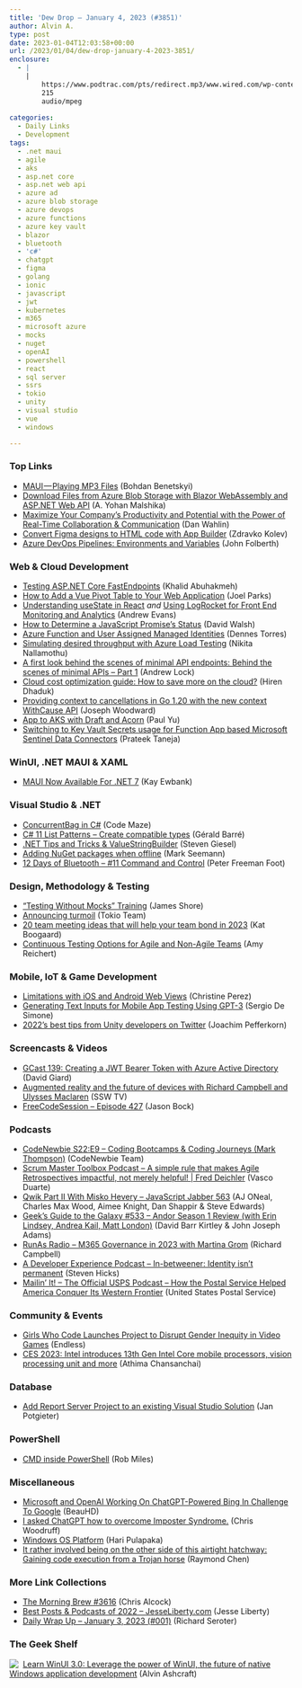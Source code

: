```yaml
---
title: 'Dew Drop – January 4, 2023 (#3851)'
author: Alvin A.
type: post
date: 2023-01-04T12:03:58+00:00
url: /2023/01/04/dew-drop-january-4-2023-3851/
enclosure:
  - |
    |
        https://www.podtrac.com/pts/redirect.mp3/www.wired.com/wp-content/uploads/2023/01/geeksguide533final.mp3
        215
        audio/mpeg
        
categories:
  - Daily Links
  - Development
tags:
  - .net maui
  - agile
  - aks
  - asp.net core
  - asp.net web api
  - azure ad
  - azure blob storage
  - azure devops
  - azure functions
  - azure key vault
  - blazor
  - bluetooth
  - 'c#'
  - chatgpt
  - figma
  - golang
  - ionic
  - javascript
  - jwt
  - kubernetes
  - m365
  - microsoft azure
  - mocks
  - nuget
  - openAI
  - powershell
  - react
  - sql server
  - ssrs
  - tokio
  - unity
  - visual studio
  - vue
  - windows

---
```

### <a name="top"></a>Top Links

  * <a href="https://benetskyybogdan.medium.com/maui-playing-mp3-files-b54a6f3eb06c?source=rss-d6cd855316de------2" target="_blank" rel="noopener">MAUI — Playing MP3 Files</a> (Bohdan Benetskyi)
  * <a href="https://www.syncfusion.com/blogs/post/download-files-from-azure-blob-storage-with-blazor-webassembly-and-asp-net-web-api.aspx?utm_source=alvinashcraft&utm_medium=email&utm_campaign=alvinashcraft_blog_edmjan23" target="_blank" rel="noopener">Download Files from Azure Blob Storage with Blazor WebAssembly and ASP.NET Web API</a> (A. Yohan Malshika)
  * <a href="https://blog.codewithdan.com/maximize-your-companys-productivity-and-potential-with-the-power-of-real-time-collaboration-communication/?utm_source=rss&utm_medium=rss&utm_campaign=maximize-your-companys-productivity-and-potential-with-the-power-of-real-time-collaboration-communication" target="_blank" rel="noopener">Maximize Your Company’s Productivity and Potential with the Power of Real-Time Collaboration & Communication</a> (Dan Wahlin)
  * <a href="https://www.infragistics.com/community/blogs/b/infragistics/posts/figma-to-html-code" target="_blank" rel="noopener">Convert Figma designs to HTML code with App Builder</a> (Zdravko Kolev)
  * <a href="https://techcommunity.microsoft.com/t5/healthcare-and-life-sciences/azure-devops-pipelines-environments-and-variables/ba-p/3707414" target="_blank" rel="noopener">Azure DevOps Pipelines: Environments and Variables</a> (John Folberth)



### <a name="web"></a>Web & Cloud Development

  * <a href="https://khalidabuhakmeh.com/testing-aspnet-core-fastendpoints" target="_blank" rel="noopener">Testing ASP.NET Core FastEndpoints</a> (Khalid Abuhakmeh)
  * <a href="https://www.grapecity.com/blogs/how-to-add-a-vue-pivot-table-to-your-web-application" target="_blank" rel="noopener">How to Add a Vue Pivot Table to Your Web Application</a> (Joel Parks)
  * <a href="https://www.rhythmandbinary.com/post/2023-01-03-understanding-usestate-in-react" target="_blank" rel="noopener">Understanding useState in React</a> _and_ <a href="https://www.rhythmandbinary.com/post/2023-01-03-using-logrocket-for-front-end-monitoring-and-analytics" target="_blank" rel="noopener">Using LogRocket for Front End Monitoring and Analytics</a> (Andrew Evans)
  * <a href="https://davidwalsh.name/get-promise-status" target="_blank" rel="noopener">How to Determine a JavaScript Promise’s Status</a> (David Walsh)
  * <a href="https://www.red-gate.com/simple-talk/cloud/azure/azure-function-and-user-assigned-managed-identities/" target="_blank" rel="noopener">Azure Function and User Assigned Managed Identities</a> (Dennes Torres)
  * <a href="https://techcommunity.microsoft.com/t5/apps-on-azure-blog/simulating-desired-throughput-with-azure-load-testing/ba-p/3707149" target="_blank" rel="noopener">Simulating desired throughput with Azure Load Testing</a> (Nikita Nallamothu)
  * <a href="https://andrewlock.net/behind-the-scenes-of-minimal-apis-1-a-first-look-behind-the-scenes-of-minimal-api-endpoints/" target="_blank" rel="noopener">A first look behind the scenes of minimal API endpoints: Behind the scenes of minimal APIs &#8211; Part 1</a> (Andrew Lock)
  * <a href="https://www.simform.com/blog/cloud-cost-optimization/" target="_blank" rel="noopener">Cloud cost optimization guide: How to save more on the cloud?</a> (Hiren Dhaduk)
  * <a href="https://josephwoodward.co.uk/2023/01/context-cancellation-cause-with-cancel-cause" target="_blank" rel="noopener">Providing context to cancellations in Go 1.20 with the new context WithCause API</a> (Joseph Woodward)
  * <a href="https://dev.to/azure/app-to-aks-with-draft-and-acorn-18jn" target="_blank" rel="noopener">App to AKS with Draft and Acorn</a> (Paul Yu)
  * <a href="https://techcommunity.microsoft.com/t5/microsoft-sentinel-blog/switching-to-key-vault-secrets-usage-for-function-app-based/ba-p/3707181" target="_blank" rel="noopener">Switching to Key Vault Secrets usage for Function App based Microsoft Sentinel Data Connectors</a> (Prateek Taneja)



### <a name="silverlight"></a>WinUI, .NET MAUI & XAML

  * <a href="http://www.i-programmer.info/news/89-net/15984-maui-now-available-for-net-7.html" target="_blank" rel="noopener">MAUI Now Available For .NET 7</a> (Kay Ewbank)



### <a name="dotnet"></a>Visual Studio & .NET

  * <a href="https://code-maze.com/csharp-concurrentbag/" target="_blank" rel="noopener">ConcurrentBag in C#</a> (Code Maze)
  * <a href="https://www.meziantou.net/csharp-11-list-patterns-create-compatible-types.htm" target="_blank" rel="noopener">C# 11 List Patterns &#8211; Create compatible types</a> (Gérald Barré)
  * <a href="https://steven-giesel.com/blogPost/66075e5c-c95a-44c4-8030-cd45d7855d1c" target="_blank" rel="noopener">.NET Tips and Tricks & ValueStringBuilder</a> (Steven Giesel)
  * <a href="https://blog.ploeh.dk/2023/01/02/adding-nuget-packages-when-offline/" target="_blank" rel="noopener">Adding NuGet packages when offline</a> (Mark Seemann)
  * <a href="https://inthehand.com/2023/01/03/12-days-of-bluetooth-11-command-and-control/" target="_blank" rel="noopener">12 Days of Bluetooth – #11 Command and Control</a> (Peter Freeman Foot)



### <a name="design"></a>Design, Methodology & Testing

  * <a href="https://www.jamesshore.com/v2/blog/2023/testing-without-mocks-training" target="_blank" rel="noopener">“Testing Without Mocks” Training</a> (James Shore)
  * <a href="https://tokio.rs/blog/2023-01-03-announcing-turmoil" target="_blank" rel="noopener">Announcing turmoil</a> (Tokio Team)
  * <a href="https://blog.trello.com/team-meeting-ideas" target="_blank" rel="noopener">20 team meeting ideas that will help your team bond in 2023</a> (Kat Boogaard)
  * <a href="https://www.telerik.com/blogs/continuous-testing-options-agile-non-agile-teams" target="_blank" rel="noopener">Continuous Testing Options for Agile and Non-Agile Teams</a> (Amy Reichert)



### <a name="mobile"></a>Mobile, IoT & Game Development

  * <a href="https://ionic.io/blog/limitations-with-ios-and-android-web-views" target="_blank" rel="noopener">Limitations with iOS and Android Web Views</a> (Christine Perez)
  * <a href="https://www.infoq.com/news/2023/01/ml-automated-gui-testing/?utm_campaign=infoq_content&utm_source=infoq&utm_medium=feed&utm_term=global" target="_blank" rel="noopener">Generating Text Inputs for Mobile App Testing Using GPT-3</a> (Sergio De Simone)
  * <a href="https://blog.unity.com/games/2022-best-tips-from-developers-on-twitter" target="_blank" rel="noopener">2022’s best tips from Unity developers on Twitter</a> (Joachim Pefferkorn)



### <a name="videos"></a>Screencasts & Videos

  * <a href="https://davidgiard.com/gcast-139-creating-a-jwt-bearer-token-with-azure-active-directory" target="_blank" rel="noopener">GCast 139: Creating a JWT Bearer Token with Azure Active Directory</a> (David Giard)
  * <a href="http://www.youtube.com/watch?v=t6KiKaEI4q8" target="_blank" rel="noopener">Augmented reality and the future of devices with Richard Campbell and Ulysses Maclaren</a> (SSW TV)
  * <a href="http://www.youtube.com/watch?v=sHNs3wXpiL8" target="_blank" rel="noopener">FreeCodeSession &#8211; Episode 427</a> (Jason Bock)



### <a name="podcasts"></a>Podcasts

  * <a href="https://www.codenewbie.org/podcast/coding-bootcamps-coding-journeys" target="_blank" rel="noopener">CodeNewbie S22:E9 &#8211; Coding Bootcamps & Coding Journeys (Mark Thompson)</a> (CodeNewbie Team)
  * <a href="https://scrummastertoolbox.libsyn.com/a-simple-rule-that-makes-agile-retrospectives-impactful-not-merely-helpful-fred-deichler" target="_blank" rel="noopener">Scrum Master Toolbox Podcast &#8211; A simple rule that makes Agile Retrospectives impactful, not merely helpful! | Fred Deichler</a> (Vasco Duarte)
  * <a href="https://topenddevs.com/podcasts/javascript-jabber" target="_blank" rel="noopener">Qwik Part II With Misko Hevery &#8211; JavaScript Jabber 563</a> (AJ ONeal, Charles Max Wood, Aimee Knight, Dan Shappir & Steve Edwards)
  * <a href="https://www.podtrac.com/pts/redirect.mp3/www.wired.com/wp-content/uploads/2023/01/geeksguide533final.mp3" target="_blank" rel="noopener">Geek&#8217;s Guide to the Galaxy #533 &#8211; Andor Season 1 Review (with Erin Lindsey, Andrea Kail, Matt London)</a> (David Barr Kirtley & John Joseph Adams)
  * <a href="https://runasradio.com/Shows/Show/861" target="_blank" rel="noopener">RunAs Radio &#8211; M365 Governance in 2023 with Martina Grom</a> (Richard Campbell)
  * <a href="https://anchor.fm/a-developer-experience/episodes/In-betweener-Identity-isnt-permanent-e1t1vii" target="_blank" rel="noopener">A Developer Experience Podcast &#8211; In-betweener: Identity isn&#8217;t permanent</a> (Steven Hicks)
  * <a href="https://podcasts.apple.com/us/podcast/how-the-postal-service-helped-america-conquer-its/id1587184784?i=1000592133682" target="_blank" rel="noopener">Mailin’ It! &#8211; The Official USPS Podcast &#8211; How the Postal Service Helped America Conquer Its Western Frontier</a> (United States Postal Service)



### <a name="events"></a>Community & Events

  * <a href="https://blog.endlessnetwork.com/blog-1/girls-who-code-launches-project-to-disrupt-gender-inequity-in-video-games" target="_blank" rel="noopener">Girls Who Code Launches Project to Disrupt Gender Inequity in Video Games</a> (Endless)
  * <a href="https://blogs.windows.com/windowsexperience/2023/01/03/ces-2023-intel-introduces-13th-gen-intel-core-mobile-processors-vision-processing-unit-and-more/" target="_blank" rel="noopener">CES 2023: Intel introduces 13th Gen Intel Core mobile processors, vision processing unit and more</a> (Athima Chansanchai)



### <a name="sql"></a>Database

  * <a href="https://www.mssqltips.com/sqlservertip/7506/add-report-server-project-to-visual-studio-solution/" target="_blank" rel="noopener">Add Report Server Project to an existing Visual Studio Solution</a> (Jan Potgieter)



### <a name="ps"></a>PowerShell

  * <a href="https://www.robmiles.com/journal/2022/12/18/cmd-inside-powershell" target="_blank" rel="noopener">CMD inside PowerShell</a> (Rob Miles)



### <a name="misc"></a>Miscellaneous

  * <a href="https://tech.slashdot.org/story/23/01/04/0456241/microsoft-and-openai-working-on-chatgpt-powered-bing-in-challenge-to-google?utm_source=rss1.0mainlinkanon&utm_medium=feed" target="_blank" rel="noopener">Microsoft and OpenAI Working On ChatGPT-Powered Bing In Challenge To Google</a> (BeauHD)
  * <a href="https://woodruff.dev/i-asked-chatgpt-how-to-overcome-imposter-syndrome/?utm_source=rss&utm_medium=rss&utm_campaign=i-asked-chatgpt-how-to-overcome-imposter-syndrome" target="_blank" rel="noopener">I asked ChatGPT how to overcome Imposter Syndrome.</a> (Chris Woodruff)
  * <a href="https://techcommunity.microsoft.com/t5/windows-os-platform-blog/windows-os-platform/ba-p/3707855" target="_blank" rel="noopener">Windows OS Platform</a> (Hari Pulapaka)
  * <a href="https://devblogs.microsoft.com/oldnewthing/20230103-00/?p=107635" target="_blank" rel="noopener">It rather involved being on the other side of this airtight hatchway: Gaining code execution from a Trojan horse</a> (Raymond Chen)



### <a name="links"></a>More Link Collections

  * <a href="https://blog.cwa.me.uk/2023/01/04/the-morning-brew-3616/" target="_blank" rel="noopener">The Morning Brew #3616</a> (Chris Alcock)
  * <a href="https://jesseliberty.com/2023/01/03/best-posts-podcasts-of-2022-jesseliberty-com/" target="_blank" rel="noopener">Best Posts & Podcasts of 2022 – JesseLiberty.com</a> (Jesse Liberty)
  * <a href="https://seroter.com/2023/01/03/daily-wrap-up-january-3-2023-001/" target="_blank" rel="noopener">Daily Wrap Up – January 3, 2023 (#001)</a> (Richard Seroter)



### <a name="shelf"></a>The Geek Shelf

<a href="https://www.amazon.com/dp/1800208669/" target="_blank" rel="noopener"><img decoding="async" align="left" style="margin: 0px 4px 0px 0px; border: 0px currentcolor; border-image: none; float: left; display: inline; background-image: none;" src="https://m.media-amazon.com/images/I/41Z9lMC71WL._SS135_.jpg" border="0" /></a>&nbsp;<a href="https://www.amazon.com/dp/1800208669/" target="_blank" rel="noopener">Learn WinUI 3.0: Leverage the power of WinUI, the future of native Windows application development</a> (Alvin Ashcraft)